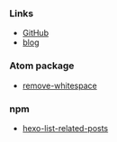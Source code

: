 ### Links
- [GitHub](https://github.com/nkmk)
- [blog](https://nkmk.github.io/blog/)

### Atom package
- [remove-whitespace](https://atom.io/packages/remove-whitespace)

### npm
- [hexo-list-related-posts](https://www.npmjs.com/package/hexo-list-related-posts)